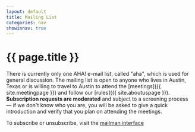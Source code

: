 ```yaml
---
layout: default
title: Mailing List
categories: nav
showinnav: true
---
```


# {{ page.title }}

There is currently only one AHA! e-mail list, called "aha", which is
used for general discussion. The mailing list is open to anyone who
lives in Austin, Texas or is willing to travel to Austin to attend the
[meetings]({{ site.meetingpage }}) and follow our [rules]({{ site.aboutuspage }}). **Subscription requests are moderated** and subject to a screening process — if we don't know who you
are, you will be asked to give a quick introduction and verify that you
plan on attending the meetings.

To subscribe or unsubscribe, visit the [mailman interface](http://mail.metasploit.com/mailman/listinfo/aha)

